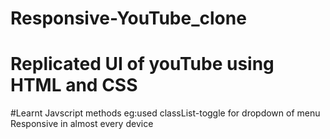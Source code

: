 # Responsive-YouTube_clone
# Replicated UI of youTube using HTML and CSS
#Learnt Javscript methods eg:used classList-toggle for dropdown of menu
Responsive in almost every device
